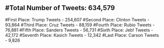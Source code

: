 #Total Number of Tweets: 634,579 
---
#First Place: Trump Tweets - 254,607
#Second Place: Clinton Tweets - 93,864
#Third Place: Cruz Tweets - 88,159
#Fourth Place: Rubio Tweets - 76,881
#Fifth Place: Sanders Tweets - 56,731
#Sixth Place: Jeb! Tweets - 42,172
#Seventh Place: Kasich Tweets - 12,342
#Last Place: Carson Tweets - 9,826

